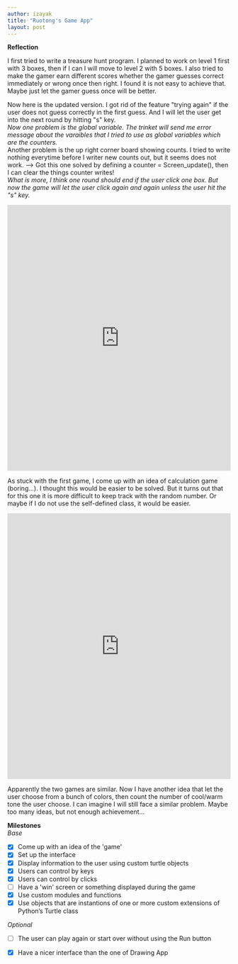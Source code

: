 ```yaml
---
author: izayak
title: "Ruotong's Game App"
layout: post
---
```


**Reflection**

I first tried to write a treasure hunt program. I planned to work on level 1 first with 3 boxes, then if I can I will move to level 2 with 5 boxes. I also tried to make the gamer earn different scores whether the gamer guesses correct immediately or wrong once then right. I found it is not easy to achieve that. Maybe just let the gamer guess once will be better.

Now here is the updated version. I got rid of the feature "trying again" if the user does not guess correctly in the first guess. And I will let the user get into the next round by hitting "s" key.   
*Now one problem is the global variable. The trinket will send me error message about the varaibles that I tried to use as global variables which are the counters.*    
Another problem is the up right corner board showing counts. I tried to write nothing everytime before I writer new counts out, but it seems does not work. --> Got this one solved by defining a counter = Screen_update(), then I can clear the things counter writes!    
*What is more, I think one round should end if the user click one box. But now the game will let the user click again and again unless the user hit the "s" key.*   

<iframe src="https://trinket.io/embed/python/b3b7f8f0d0" width="100%" height="600" frameborder="0" marginwidth="0" marginheight="0" allowfullscreen></iframe>




As stuck with the first game, I come up with an idea of calculation game (boring...). I thought this would be easier to be solved. But it turns out that for this one it is more difficult to keep track with the random number. Or maybe if I do not use the self-defined class, it would be easier.


<iframe src="https://trinket.io/embed/python/951dc6c3dc" width="100%" height="600" frameborder="0" marginwidth="0" marginheight="0" allowfullscreen></iframe>


Apparently the two games are similar. Now I have another idea that let the user choose from a bunch of colors, then count the number of cool/warm tone the user choose. I can imagine I will still face a similar problem. Maybe too many ideas, but not enough achievement...



**Milestones**  
*Base*

 - [x] Come up with an idea of the 'game'  
 - [x] Set up the interface  
 - [x] Display information to the user using custom turtle objects  
 - [x] Users can control by keys  
 - [x] Users can control by clicks  
 - [ ] Have a 'win' screen or something displayed during the game    
 - [x] Use custom modules and functions  
 - [x] Use objects that are instantions of one or more custom extensions of Python’s Turtle class  

*Optional*  

 - [ ] The user can play again or start over without using the Run button  
 - [x] Have a nicer interface than the one of Drawing App  

